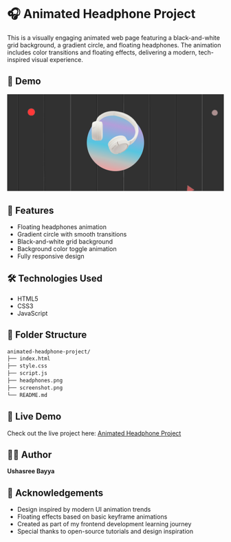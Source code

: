 # 🎧 Animated Headphone Project
This is a visually engaging animated web page featuring a black-and-white grid background, a gradient circle, and floating headphones. The animation includes color transitions and floating effects, delivering a modern, tech-inspired visual experience.

## 📸 Demo
![Project Screenshot](image-2.png)

## 🚀 Features
- Floating headphones animation
- Gradient circle with smooth transitions
- Black-and-white grid background
- Background color toggle animation
- Fully responsive design

## 🛠️ Technologies Used
- HTML5
- CSS3
- JavaScript

## 📂 Folder Structure
```bash
animated-headphone-project/
├── index.html
├── style.css
├── script.js
├── headphones.png
├── screenshot.png
└── README.md
```
## 🔗 Live Demo
Check out the live project here: [Animated Headphone Project](https://ushasreebayya.github.io/animated-headphone-project/)


## 🧑‍💻 Author
**Ushasree Bayya**

## 📝 Acknowledgements
- Design inspired by modern UI animation trends  
- Floating effects based on basic keyframe animations  
- Created as part of my frontend development learning journey  
- Special thanks to open-source tutorials and design inspiration

